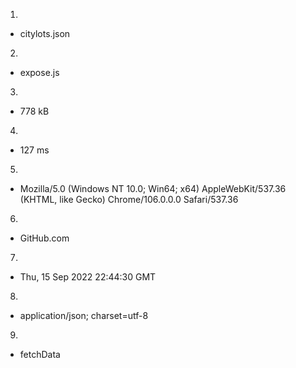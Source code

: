 
1.    
  - citylots.json

2.    
  - expose.js

3.    
  - 778 kB

4.    
  - 127 ms

5.    
  - Mozilla/5.0 (Windows NT 10.0; Win64; x64) AppleWebKit/537.36 (KHTML, like Gecko) Chrome/106.0.0.0 Safari/537.36

6.    
  - GitHub.com

7.     
  - Thu, 15 Sep 2022 22:44:30 GMT

8.    
  - application/json; charset=utf-8
  
9.    
  - fetchData
